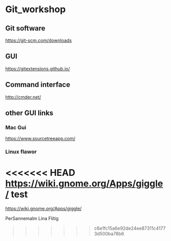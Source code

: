 # Git_workshop

## Git software
https://git-scm.com/downloads

## GUI
https://gitextensions.github.io/

## Command interface 
http://cmder.net/

## other GUI links
### Mac Gui
https://www.sourcetreeapp.com/

### Linux flawor
<<<<<<< HEAD
https://wiki.gnome.org/Apps/giggle/ test
=======
https://wiki.gnome.org/Apps/giggle/





PerSannemalm
Lina Flitig
>>>>>>> c6e1fc15a6e92de24ee87311c41773d500ba78b6
